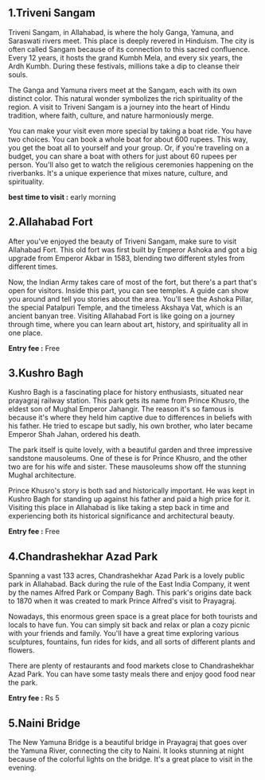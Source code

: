 ## 1.Triveni Sangam

<CustomImage src="best-places-to-visit-in-prayagraj/sangam-min.png" alt="tiveni sangam , prayagraj" />

Triveni Sangam, in Allahabad, is where the holy Ganga, Yamuna, and Saraswati rivers meet. This place is deeply revered in Hinduism. The city is often called Sangam because of its connection to this sacred confluence. Every 12 years, it hosts the grand Kumbh Mela, and every six years, the Ardh Kumbh. During these festivals, millions take a dip to cleanse their souls.

The Ganga and Yamuna rivers meet at the Sangam, each with its own distinct color. This natural wonder symbolizes the rich spirituality of the region. A visit to Triveni Sangam is a journey into the heart of Hindu tradition, where faith, culture, and nature harmoniously merge.

You can make your visit even more special by taking a boat ride. You have two choices. You can book a whole boat for about 600 rupees. This way, you get the boat all to yourself and your group. Or, if you're traveling on a budget, you can share a boat with others for just about 60 rupees per person. You'll also get to watch the religious ceremonies happening on the riverbanks. It's a unique experience that mixes nature, culture, and spirituality.

**best time to visit :** early morning

## 2.Allahabad Fort

<CustomImage src="best-places-to-visit-in-prayagraj/akbarfort.jpg" alt="Allahabad Fort (Akbar Fort) , prayagraj" />

After you've enjoyed the beauty of Triveni Sangam, make sure to visit Allahabad Fort. This old fort was first built by Emperor Ashoka and got a big upgrade from Emperor Akbar in 1583, blending two different styles from different times.

Now, the Indian Army takes care of most of the fort, but there's a part that's open for visitors. Inside this part, you can see temples. A guide can show you around and tell you stories about the area. You'll see the Ashoka Pillar, the special Patalpuri Temple, and the timeless Akshaya Vat, which is an ancient banyan tree. Visiting Allahabad Fort is like going on a journey through time, where you can learn about art, history, and spirituality all in one place.

**Entry fee :** Free

## 3.Kushro Bagh

<CustomImage src="best-places-to-visit-in-prayagraj/khusro1.png" alt="kushro bagh , prayagraj" />

Kushro Bagh is a fascinating place for history enthusiasts, situated near prayagraj railway station. This park gets its name from Prince Khusro, the eldest son of Mughal Emperor Jahangir. The reason it's so famous is because it's where they held him captive due to differences in beliefs with his father. He tried to escape but sadly, his own brother, who later became Emperor Shah Jahan, ordered his death.

The park itself is quite lovely, with a beautiful garden and three impressive sandstone mausoleums. One of these is for Prince Khusro, and the other two are for his wife and sister. These mausoleums show off the stunning Mughal architecture.

<CustomImage src="best-places-to-visit-in-prayagraj/kushro2.png" alt="kushro bagh map, prayagraj" />

Prince Khusro's story is both sad and historically important. He was kept in Kushro Bagh for standing up against his father and paid a high price for it. Visiting this place in Allahabad is like taking a step back in time and experiencing both its historical significance and architectural beauty.

**Entry fee :** Free

## 4.Chandrashekhar Azad Park

<CustomImage src="best-places-to-visit-in-prayagraj/azadpark.jpg" alt="Chandrashekhar Azad Park, prayagraj" />

Spanning a vast 133 acres, Chandrashekhar Azad Park is a lovely public park in Allahabad. Back during the rule of the East India Company, it went by the names Alfred Park or Company Bagh. This park's origins date back to 1870 when it was created to mark Prince Alfred's visit to Prayagraj.

Nowadays, this enormous green space is a great place for both tourists and locals to have fun. You can simply sit back and relax or plan a cozy picnic with your friends and family. You'll have a great time exploring various sculptures, fountains, fun rides for kids, and all sorts of different plants and flowers.

There are plenty of restaurants and food markets close to Chandrashekhar Azad Park. You can have some tasty meals there and enjoy good food near the park.

**Entry fee :** Rs 5

## 5.Naini Bridge

<CustomImage src="best-places-to-visit-in-prayagraj/nainibridge.jpg" alt="Chandrashekhar Azad Park, prayagraj" />

The New Yamuna Bridge is a beautiful bridge in Prayagraj that goes over the Yamuna River, connecting the city to Naini. It looks stunning at night because of the colorful lights on the bridge. It's a great place to visit in the evening.

<CustomImage src="best-places-to-visit-in-prayagraj/nai" alt="Chandrashekhar Azad Park, prayagraj" />

